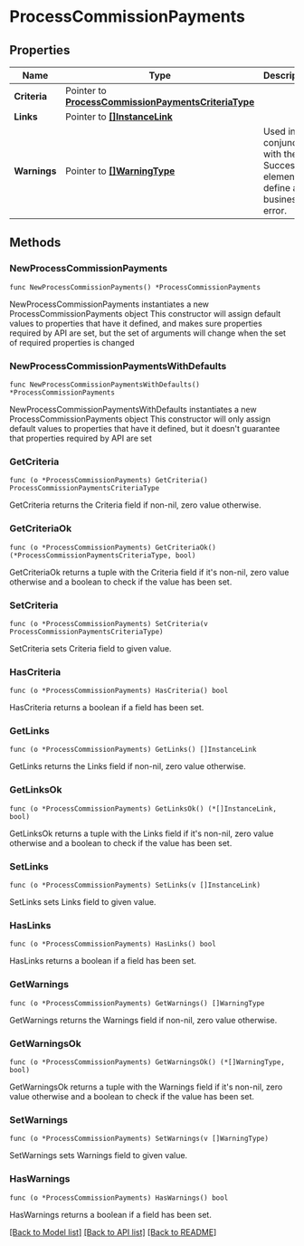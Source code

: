 # ProcessCommissionPayments

## Properties

Name | Type | Description | Notes
------------ | ------------- | ------------- | -------------
**Criteria** | Pointer to [**ProcessCommissionPaymentsCriteriaType**](ProcessCommissionPaymentsCriteriaType.md) |  | [optional] 
**Links** | Pointer to [**[]InstanceLink**](InstanceLink.md) |  | [optional] 
**Warnings** | Pointer to [**[]WarningType**](WarningType.md) | Used in conjunction with the Success element to define a business error. | [optional] 

## Methods

### NewProcessCommissionPayments

`func NewProcessCommissionPayments() *ProcessCommissionPayments`

NewProcessCommissionPayments instantiates a new ProcessCommissionPayments object
This constructor will assign default values to properties that have it defined,
and makes sure properties required by API are set, but the set of arguments
will change when the set of required properties is changed

### NewProcessCommissionPaymentsWithDefaults

`func NewProcessCommissionPaymentsWithDefaults() *ProcessCommissionPayments`

NewProcessCommissionPaymentsWithDefaults instantiates a new ProcessCommissionPayments object
This constructor will only assign default values to properties that have it defined,
but it doesn't guarantee that properties required by API are set

### GetCriteria

`func (o *ProcessCommissionPayments) GetCriteria() ProcessCommissionPaymentsCriteriaType`

GetCriteria returns the Criteria field if non-nil, zero value otherwise.

### GetCriteriaOk

`func (o *ProcessCommissionPayments) GetCriteriaOk() (*ProcessCommissionPaymentsCriteriaType, bool)`

GetCriteriaOk returns a tuple with the Criteria field if it's non-nil, zero value otherwise
and a boolean to check if the value has been set.

### SetCriteria

`func (o *ProcessCommissionPayments) SetCriteria(v ProcessCommissionPaymentsCriteriaType)`

SetCriteria sets Criteria field to given value.

### HasCriteria

`func (o *ProcessCommissionPayments) HasCriteria() bool`

HasCriteria returns a boolean if a field has been set.

### GetLinks

`func (o *ProcessCommissionPayments) GetLinks() []InstanceLink`

GetLinks returns the Links field if non-nil, zero value otherwise.

### GetLinksOk

`func (o *ProcessCommissionPayments) GetLinksOk() (*[]InstanceLink, bool)`

GetLinksOk returns a tuple with the Links field if it's non-nil, zero value otherwise
and a boolean to check if the value has been set.

### SetLinks

`func (o *ProcessCommissionPayments) SetLinks(v []InstanceLink)`

SetLinks sets Links field to given value.

### HasLinks

`func (o *ProcessCommissionPayments) HasLinks() bool`

HasLinks returns a boolean if a field has been set.

### GetWarnings

`func (o *ProcessCommissionPayments) GetWarnings() []WarningType`

GetWarnings returns the Warnings field if non-nil, zero value otherwise.

### GetWarningsOk

`func (o *ProcessCommissionPayments) GetWarningsOk() (*[]WarningType, bool)`

GetWarningsOk returns a tuple with the Warnings field if it's non-nil, zero value otherwise
and a boolean to check if the value has been set.

### SetWarnings

`func (o *ProcessCommissionPayments) SetWarnings(v []WarningType)`

SetWarnings sets Warnings field to given value.

### HasWarnings

`func (o *ProcessCommissionPayments) HasWarnings() bool`

HasWarnings returns a boolean if a field has been set.


[[Back to Model list]](../README.md#documentation-for-models) [[Back to API list]](../README.md#documentation-for-api-endpoints) [[Back to README]](../README.md)



